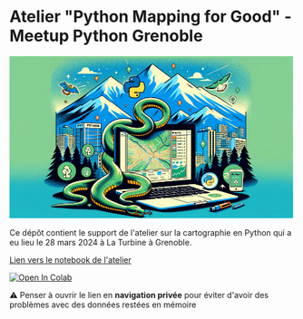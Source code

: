 # Atelier "Python Mapping for Good" - Meetup Python Grenoble

<a href="https://meetup-python-grenoble.github.io/" target="_blank"><img src="content/logo.png" width=500px/></a>

Ce dépôt contient le support de l'atelier sur la cartographie en Python qui a eu lieu le 28 mars 2024 à La Turbine à Grenoble.


<a href="https://github.com/Pierre-Loic/meetup_carto/notebooks/index.html?path=Atelier_cartographie.ipynb" target="_blank">Lien vers le notebook de l'atelier</a>

<a href="https://colab.research.google.com/github/Pierre-Loic/meetup_carto/blob/main/content/Atelier_cartographie_final.ipynb">
  <img src="https://colab.research.google.com/assets/colab-badge.svg" alt="Open In Colab"/>
</a>

⚠️ Penser à ouvrir le lien en **navigation privée** pour éviter d'avoir des problèmes avec des données restées en mémoire